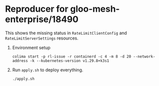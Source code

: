 # Reproducer for gloo-mesh-enterprise/18490

This shows the missing status in `RateLimitClientConfig` and `RateLimitServerSettings` resources.

1. Environment setup

    ```
    colima start -p rl-issue -r containerd -c 4 -m 8 -d 20 --network-address -k --kubernetes-version v1.29.8+k3s1
    ```

2. Run `apply.sh` to deploy everything.

    ```
    ./apply.sh
    ```